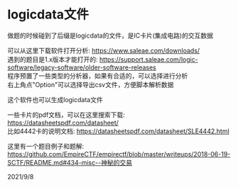 # logicdata文件

做题的时候碰到了后缀是logicdata的文件，是IC卡片(集成电路)的交互数据  

可以从这里下载软件打开分析: https://www.saleae.com/downloads/  
遇到的题目是1.x版本才能打开的: https://support.saleae.com/logic-software/legacy-software/older-software-releases  
程序预置了一些类型的分析器，如果有合适的，可以选择进行分析  
右上角点"Option"可以选择导出csv文件，方便脚本解析数据  

这个软件也可以生成logicdata文件  

一些卡片的pdf文档，可以在这里搜索下载: https://datasheetspdf.com/datasheet/  
比如4442卡的说明文档: https://datasheetspdf.com/datasheet/SLE4442.html  

这里有一个题目例子和题解: https://github.com/EmpireCTF/empirectf/blob/master/writeups/2018-06-19-SCTF/README.md#434-misc--神秘的交易  


2021/9/8  
